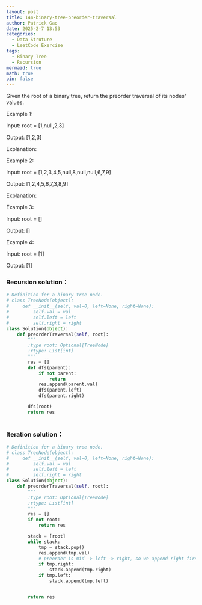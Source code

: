 ```yaml
---
layout: post
title: 144-binary-tree-preorder-traversal
author: Patrick Gao
date: 2025-2-7 13:53
categories:
  - Data Struture
  - LeetCode Exercise
tags:
  - Binary Tree
  - Recursion
mermaid: true
math: true
pin: false
---
```


Given the root of a binary tree, return the preorder traversal of its nodes' values.

 

Example 1:

Input: root = [1,null,2,3]

Output: [1,2,3]

Explanation:



Example 2:

Input: root = [1,2,3,4,5,null,8,null,null,6,7,9]

Output: [1,2,4,5,6,7,3,8,9]

Explanation:



Example 3:

Input: root = []

Output: []

Example 4:

Input: root = [1]

Output: [1] 





### Recursion solution：

```python
# Definition for a binary tree node.
# class TreeNode(object):
#     def __init__(self, val=0, left=None, right=None):
#         self.val = val
#         self.left = left
#         self.right = right
class Solution(object):
    def preorderTraversal(self, root):
        """
        :type root: Optional[TreeNode]
        :rtype: List[int]
        """
        res = []
        def dfs(parent):
            if not parent:
                return
            res.append(parent.val)
            dfs(parent.left)
            dfs(parent.right)

        dfs(root)
        return res
        
```

### Iteration solution：
```python
# Definition for a binary tree node.
# class TreeNode(object):
#     def __init__(self, val=0, left=None, right=None):
#         self.val = val
#         self.left = left
#         self.right = right
class Solution(object):
    def preorderTraversal(self, root):
        """
        :type root: Optional[TreeNode]
        :rtype: List[int]
        """
        res = []
        if not root: 
            return res

        stack = [root]
        while stack:
            tmp = stack.pop()
            res.append(tmp.val)
            # preorder is mid -> left -> right, so we append right firstly because this could make left out of stack advance.
            if tmp.right:
                stack.append(tmp.right)
            if tmp.left:
                stack.append(tmp.left)


        return res

```

